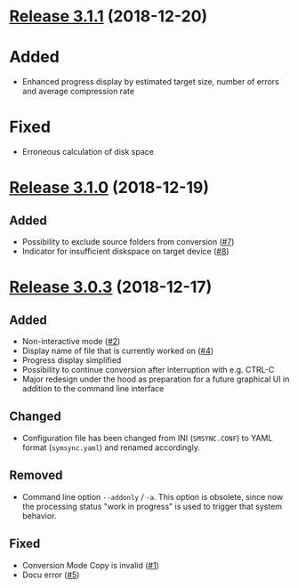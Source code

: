 # [Release 3.1.1](https://github.com/mipimipi/smsync/releases/tag/3.1.1) (2018-12-20)

# Added

* Enhanced progress display by estimated target size, number of errors and average compression rate

# Fixed

* Erroneous calculation of disk space

# [Release 3.1.0](https://github.com/mipimipi/smsync/releases/tag/3.1.0) (2018-12-19)

## Added

* Possibility to exclude source folders from conversion ([#7](https://github.com/mipimipi/smsync/issues/7))
* Indicator for insufficient diskspace on target device ([#8](https://github.com/mipimipi/smsync/issues/8))

# [Release 3.0.3](https://github.com/mipimipi/smsync/releases/tag/3.0.3) (2018-12-17)

## Added

* Non-interactive mode ([#2](https://github.com/mipimipi/smsync/issues/2))
* Display name of file that is currently worked on ([#4](https://github.com/mipimipi/smsync/issues/4))
* Progress display simplified
* Possibility to continue conversion after interruption with e.g. CTRL-C
* Major redesign under the hood as preparation for a future graphical UI in addition to the command line interface

## Changed

* Configuration file has been changed from INI (`SMSYNC.CONF`) to YAML format (`symsync.yaml`) and renamed accordingly.

## Removed

* Command line option `--addonly` / `-a`. This option is obsolete, since now the processing status "work in progress" is used to trigger that system behavior.

## Fixed

* Conversion Mode Copy is invalid ([#1](https://github.com/mipimipi/smsync/issues/1))
* Docu error ([#5](https://github.com/mipimipi/smsync/issues/5))